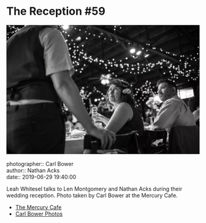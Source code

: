 # The Reception #59

![Leah Whitsel talks to Len Montgomery and Nathan Acks](assets/2019-06-29-set-3-the-reception-59.webp)

photographer:: Carl Bower  
author:: Nathan Acks  
date:: 2019-06-29 19:40:00

Leah Whitesel talks to Len Montgomery and Nathan Acks during their wedding reception. Photo taken by Carl Bower at the Mercury Cafe.

* [The Mercury Cafe](http://mercurycafe.com)
* [Carl Bower Photos](https://carlbowerphotos.com)
